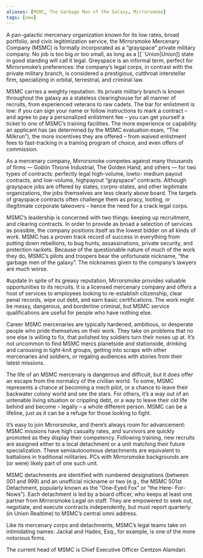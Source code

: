 ```yaml
---
aliases: [MSMC, The Garbage Men of the Galaxy, Mirrorsmoke]
tags: [new]
---
```


A pan-galactic mercenary organization known for its low rates, broad portfolio, and civic legitimization service, the Mirrorsmoke Mercenary Company (MSMC) is formally incorporated as a “grayspace” private military company. No job is too big or too small, as long as a [[``Union|Union]] state in good standing will call it legal. Greyspace is an informal term, perfect for Mirrorsmoke’s preferences: the company’s legal corps, in contrast with the private military branch, is considered a prestigious, cutthroat interstellar firm, specializing in orbital, terrestrial, and criminal law.

MSMC carries a weighty reputation. Its private military branch is known throughout the galaxy as a stateless clearinghouse for all manner of recruits, from experienced veterans to raw cadets. The bar for enlistment is low: if you can sign your name or follow instructions to mark a contract – and agree to pay a personalized enlistment fee – you can get yourself a ticket to one of MSMC’s training facilities. The more experience or capability an applicant has (as determined by the MSMC evaluation exam, “The Milkrun”), the more incentives they are offered – from waived enlistment fees to fast-tracking in a training program of choice, and even offers of commission.

As a mercenary company, Mirrorsmoke competes against many thousands of firms — Goblin Throne Industrial, The Golden Hand, and others — for two types of contracts: perfectly legal high-volume, lowto- medium payout contracts, and low-volume, highpayout “grayspace” contracts. Although grayspace jobs are offered by states, corpro-states, and other legitimate organizations, the jobs themselves are less clearly above board. The targets of grayspace contracts often challenge them as piracy, looting, or illegitimate corporate takeovers – hence the need for a crack legal corps.

MSMC’s leadership is concerned with two things: keeping up recruitment, and clearing contracts. In order to provide as broad a selection of services as possible, the company positions itself as the lowest bidder on all kinds of work. MSMC has a proven track record of success in everything from putting down rebellions, to bug hunts, assassinations, private security, and protection rackets. Because of the questionable nature of much of the work they do, MSMC’s pilots and troopers bear the unfortunate nickname, “the garbage men of the galaxy”. The nicknames given to the company’s lawyers are much worse.

#update 
In spite of its greasy reputation, Mirrorsmoke provides valuable opportunities to its recruits. It is a licensed mercenary company and offers a host of services to employees looking to re-establish citizenship, clear penal records, wipe out debt, and earn basic certifications. The work might be messy, dangerous, and borderline criminal, but MSMC service qualifications are useful for people who have nothing else.

Career MSMC mercenaries are typically hardened, ambitious, or desperate people who pride themselves on their work. They take on problems that no one else is willing to fix, that polished toy soldiers turn their noses up at. It’s not uncommon to find MSMC mercs planetside and stationside, drinking and carousing in tight-knit groups, getting into scraps with other mercenaries and soldiers, or regaling audiences with stories from their latest missions.

The life of an MSMC mercenary is dangerous and difficult, but it does offer an escape from the normalcy of the civilian world. To some, MSMC represents a chance at becoming a mech pilot, or a chance to leave their backwater colony world and see the stars. For others, it’s a way out of an untenable living situation or crippling debt, or a way to leave their old life behind and become – legally – a whole different person. MSMC can be a lifeline, just as it can be a refuge for those looking to fight.

It’s easy to join Mirrorsmoke, and there’s always room for advancement: MSMC missions have high casualty rates, and survivors are quickly promoted as they display their competency. Following training, new recruits are assigned either to a local detachment or a unit matching their future specialization. These semiautonomous detachments are equivalent to battalions in traditional militaries. PCs with Mirrorsmoke backgrounds are (or were) likely part of one such unit. 

MSMC detachments are identified with numbered designations (between 001 and 999) and an unofficial nickname or two (e.g., the MSMC 501st Detachment, popularly known as the “One-Eyed Fox” or “the Here- For-Nows”). Each detachment is led by a board officer, who keeps at least one partner from Mirrorsmoke Legal on staff. They are empowered to seek out, negotiate, and execute contracts independently, but must report quarterly (in Union Realtime) to MSMC’s central omni address. 

Like its mercenary corps and detachments, MSMC’s legal teams take on intimidating names: Jackal and Hades, Esq., for example, is one of the more notorious firms. 

The current head of MSMC is Chief Executive Officer Centzon Alamdari.